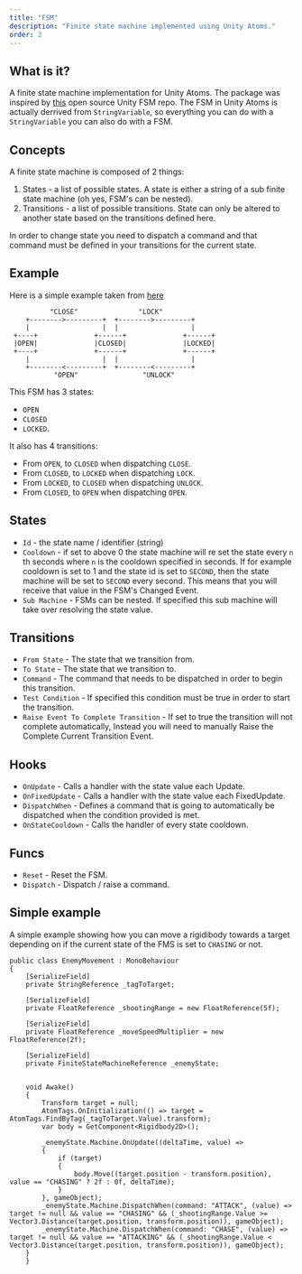 ```yaml
---
title: "FSM"
description: "Finite state machine implemented using Unity Atoms."
order: 2
---
```


What is it?
-----------

A finite state machine implementation for Unity Atoms. The package was inspired by [this](https://github.com/dubit/unity-fsm) open source Unity FSM repo. The FSM in Unity Atoms is actually derrived from `StringVariable`, so everything you can do with a `StringVariable` you can also do with a FSM.

Concepts
--------

A finite state machine is composed of 2 things:

1.  States - a list of possible states. A state is either a string of a sub finite state machine (oh yes, FSM's can be nested).
2.  Transitions - a list of possible transitions. State can only be altered to another state based on the transitions defined here.

In order to change state you need to dispatch a command and that command must be defined in your transitions for the current state.

Example
-------

Here is a simple example taken from [here](https://github.com/dubit/unity-fsm)

```
          "CLOSE"               "LOCK"
    +-------->---------+  +-------->---------+
    |                  |  |                  |
 +----+              +------+              +------+
 |OPEN|              |CLOSED|              |LOCKED|
 +----+              +------+              +------+
    |                  |  |                  |
    +--------<---------+  +--------<---------+
           "OPEN"                "UNLOCK"

```


This FSM has 3 states:

*   `OPEN`
*   `CLOSED`
*   `LOCKED`.

It also has 4 transitions:

*   From `OPEN`, to `CLOSED` when dispatching `CLOSE`.
*   From `CLOSED`, to `LOCKED` when dispatching `LOCK`.
*   From `LOCKED`, to `CLOSED` when dispatching `UNLOCK`.
*   From `CLOSED`, to `OPEN` when dispatching `OPEN`.

States
------

*   `Id` - the state name / identifier (string)
*   `Cooldown` - if set to above 0 the state machine will re set the state every `n` th seconds where `n` is the cooldown specified in seconds. If for example cooldown is set to 1 and the state id is set to `SECOND`, then the state machine will be set to `SECOND` every second. This means that you will receive that value in the FSM's Changed Event.
*   `Sub Machine` - FSMs can be nested. If specified this sub machine will take over resolving the state value.

Transitions
-----------

*   `From State` - The state that we transition from.
*   `To State` - The state that we transition to.
*   `Command` - The command that needs to be dispatched in order to begin this transition.
*   `Test Condition` - If specified this condition must be true in order to start the transition.
*   `Raise Event To Complete Transition` - If set to true the transition will not complete automatically, Instead you will need to manually Raise the Complete Current Transition Event.

Hooks
-----

*   `OnUpdate` - Calls a handler with the state value each Update.
*   `OnFixedUpdate` - Calls a handler with the state value each FixedUpdate.
*   `DispatchWhen` - Defines a command that is going to automatically be dispatched when the condition provided is met.
*   `OnStateCooldown` - Calls the handler of every state cooldown.

Funcs
-----

*   `Reset` - Reset the FSM.
*   `Dispatch` - Dispatch / raise a command.

Simple example
--------------

A simple example showing how you can move a rigidibody towards a target depending on if the current state of the FMS is set to `CHASING` or not.

```
public class EnemyMovement : MonoBehaviour
{
    [SerializeField]
    private StringReference _tagToTarget;

    [SerializeField]
    private FloatReference _shootingRange = new FloatReference(5f);

    [SerializeField]
    private FloatReference _moveSpeedMultiplier = new FloatReference(2f);

    [SerializeField]
    private FiniteStateMachineReference _enemyState;


    void Awake()
    {
        Transform target = null;
        AtomTags.OnInitialization(() => target = AtomTags.FindByTag(_tagToTarget.Value).transform);
        var body = GetComponent<Rigidbody2D>();

        _enemyState.Machine.OnUpdate((deltaTime, value) =>
        {
            if (target)
            {
                body.Move((target.position - transform.position), value == "CHASING" ? 2f : 0f, deltaTime);
            }
        }, gameObject);
        _enemyState.Machine.DispatchWhen(command: "ATTACK", (value) => target != null && value == "CHASING" && (_shootingRange.Value >= Vector3.Distance(target.position, transform.position)), gameObject);
        _enemyState.Machine.DispatchWhen(command: "CHASE", (value) => target != null && value == "ATTACKING" && (_shootingRange.Value < Vector3.Distance(target.position, transform.position)), gameObject);
    }
    }

```
